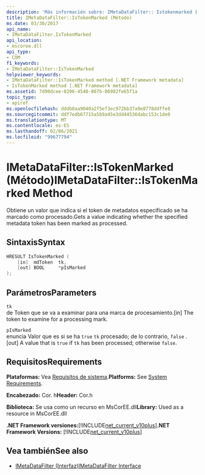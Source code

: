```yaml
---
description: 'Más información sobre: IMetaDataFilter:: Istokenmarked ((método)'
title: IMetaDataFilter::IsTokenMarked (Método)
ms.date: 03/30/2017
api_name:
- IMetaDataFilter.IsTokenMarked
api_location:
- mscoree.dll
api_type:
- COM
f1_keywords:
- IMetaDataFilter::IsTokenMarked
helpviewer_keywords:
- IMetaDataFilter::IsTokenMarked method [.NET Framework metadata]
- IsTokenMarked method [.NET Framework metadata]
ms.assetid: 7d90dcee-0206-4540-807b-06982fe65f1a
topic_type:
- apiref
ms.openlocfilehash: dddb0aa9040a2f5ef3ec972bb37a9e8778ddffe8
ms.sourcegitcommit: ddf7edb67715a5b9a45e3dd44536dabc153c1de0
ms.translationtype: MT
ms.contentlocale: es-ES
ms.lasthandoff: 02/06/2021
ms.locfileid: "99677794"
---
```

# <a name="imetadatafilteristokenmarked-method"></a><span data-ttu-id="109a8-103">IMetaDataFilter::IsTokenMarked (Método)</span><span class="sxs-lookup"><span data-stu-id="109a8-103">IMetaDataFilter::IsTokenMarked Method</span></span>

<span data-ttu-id="109a8-104">Obtiene un valor que indica si el token de metadatos especificado se ha marcado como procesado.</span><span class="sxs-lookup"><span data-stu-id="109a8-104">Gets a value indicating whether the specified metadata token has been marked as processed.</span></span>  
  
## <a name="syntax"></a><span data-ttu-id="109a8-105">Sintaxis</span><span class="sxs-lookup"><span data-stu-id="109a8-105">Syntax</span></span>  
  
```cpp  
HRESULT IsTokenMarked (  
    [in]  mdToken  tk,
    [out] BOOL     *pIsMarked  
);  
```  
  
## <a name="parameters"></a><span data-ttu-id="109a8-106">Parámetros</span><span class="sxs-lookup"><span data-stu-id="109a8-106">Parameters</span></span>  

 `tk`  
 <span data-ttu-id="109a8-107">de Token que se va a examinar para una marca de procesamiento.</span><span class="sxs-lookup"><span data-stu-id="109a8-107">[in] The token to examine for a processing mark.</span></span>  
  
 `pIsMarked`  
 <span data-ttu-id="109a8-108">enuncia Valor que es si se ha `true` `tk` procesado; de lo contrario, `false` .</span><span class="sxs-lookup"><span data-stu-id="109a8-108">[out] A value that is `true` if `tk` has been processed; otherwise `false`.</span></span>  
  
## <a name="requirements"></a><span data-ttu-id="109a8-109">Requisitos</span><span class="sxs-lookup"><span data-stu-id="109a8-109">Requirements</span></span>  

 <span data-ttu-id="109a8-110">**Plataformas:** Vea [Requisitos de sistema](../../get-started/system-requirements.md).</span><span class="sxs-lookup"><span data-stu-id="109a8-110">**Platforms:** See [System Requirements](../../get-started/system-requirements.md).</span></span>  
  
 <span data-ttu-id="109a8-111">**Encabezado:** Cor. h</span><span class="sxs-lookup"><span data-stu-id="109a8-111">**Header:** Cor.h</span></span>  
  
 <span data-ttu-id="109a8-112">**Biblioteca:** Se usa como un recurso en MsCorEE.dll</span><span class="sxs-lookup"><span data-stu-id="109a8-112">**Library:** Used as a resource in MsCorEE.dll</span></span>  
  
 <span data-ttu-id="109a8-113">**.NET Framework versiones:**[!INCLUDE[net_current_v10plus](../../../../includes/net-current-v10plus-md.md)]</span><span class="sxs-lookup"><span data-stu-id="109a8-113">**.NET Framework Versions:** [!INCLUDE[net_current_v10plus](../../../../includes/net-current-v10plus-md.md)]</span></span>  
  
## <a name="see-also"></a><span data-ttu-id="109a8-114">Vea también</span><span class="sxs-lookup"><span data-stu-id="109a8-114">See also</span></span>

- [<span data-ttu-id="109a8-115">IMetaDataFilter (Interfaz)</span><span class="sxs-lookup"><span data-stu-id="109a8-115">IMetaDataFilter Interface</span></span>](imetadatafilter-interface.md)
